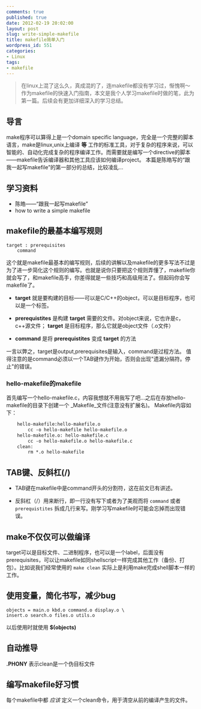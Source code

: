 ```yaml
---
comments: true
published: true
date: 2012-02-19 20:02:00
layout: post
slug: write-simple-makefile
title: makefile简单入门
wordpress_id: 551
categories:
- Linux
tags:
- makefile
---
```


> 在linux上混了这么久，真成混的了，连makefile都没有学习过，惭愧啊～作为makefile的快速入门指南，本文是我个人学习makefile时做的笔，此为第一篇。后续会有更加详细深入的学习总结。







## 导言






make程序可以算得上是一个domain specific language，完全是一个完整的脚本语言，make是linux,unix上编译 **等** 工作的标准工具，对于复杂的程序来说，可以智能的、自动化完成复杂的程序编译工作。而需要就是编写一个directive的脚本——makefile告诉编译器和其他工具应该如何编译project。 本篇是陈皓写的“跟我一起写makefile”的第一部分的总结，比较凌乱…

## 学习资料
	
  * 陈皓——“跟我一起写makefile”	
  * how to write a simple makefile<!-- more -->

## makefile的最基本编写规则
    
    target : prerequisites
        command


这个就是makefile最基本的编写规则，后续的讲解以及makefile的更多写法不过是为了进一步简化这个规则的编写。也就是说你只要把这个规则弄懂了，makefile你就会写了，和makefile高手，你差得就是一些技巧和高级用法了。但起码你会写makefile了。

	
  * **target** 就是要构建的目标——可以是C/C++的object，可以是目标程序，也可以是一个标签。

	
  * **prerequistites** 是构建 **target** 需要的文件。对object来说，它也许是c，c++源文件； **target** 是目标程序，那么它就是object文件（.o文件）

	
  * **command** 是将 **prerequistites** 变成 **target** 的方法


一言以弊之，target是output,prerequisites是输入，command是过程方法。 值得注意的是command必须以一个TAB键作为开始，否则会出现"遗漏分隔符。停止"的错误。

### hello-makefile的makefile

首先编写一个hello-makefile.c，内容我想就不用我写了吧…之后在存放hello-makefile的目录下创建一个 _Makefile_文件(注意没有扩展名)。 Makefile内容如下：

```makefile    
    hello-makefile:hello-makefile.o
        cc -o hello-makefile hello-makefile.o
    hello-makefile.o: hello-makefile.c
        cc -o hello-makefile.o hello-makefile.c
    clean:
        rm *.o hello-makefile
```

## TAB键、反斜杠(/)

	
  * TAB键在makefile中是command开头的分割符，这在前文已有讲述。

  * 反斜杠（/）用来断行，即一行没有写下或者为了美观而将 `command` 或者 `prerequistites` 拆成几行来写。刚学习写makefile时可能会忘掉而出现错误。

## make不仅仅可以做编译

target可以是目标文件、二进制程序，也可以是一个label，后面没有prerequisites，可以让makefile如同shellscript一样完成其他工作（备份、打包）。比如说我们经常使用的 `make clean` 实际上是利用make完成shell脚本一样的工作。

## 使用变量，简化书写，减少bug
    
    objects = main.o kbd.o command.o display.o \
    insert.o search.o files.o utils.o


以后使用时就使用 **$(objects)**


## 自动推导


**.PHONY** 表示clean是一个伪目标文件

## 编写makefile好习惯


每个makefile中都 _应该_ 定义一个clean命令，用于清空从前的编译产生的文件。


